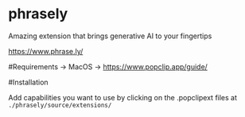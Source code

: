 # phrasely
Amazing extension that brings generative AI to your fingertips

https://www.phrase.ly/


#Requirements
-> MacOS
-> https://www.popclip.app/guide/

#Installation

Add capabilities you want to use by clicking on the .popclipext files at ```./phrasely/source/extensions/```

